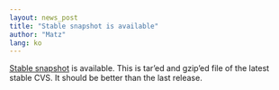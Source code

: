 ```yaml
---
layout: news_post
title: "Stable snapshot is available"
author: "Matz"
lang: ko
---
```


[Stable snapshot][1] is available. This is tar’ed and gzip’ed file of
the latest stable CVS. It should be better than the last release.



[1]: ftp://ftp.ruby-lang.org/pub/ruby/stable-snapshot.tar.gz 
